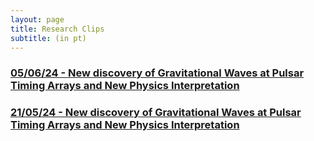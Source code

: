 ```yaml
---
layout: page
title: Research Clips
subtitle: (in pt)
---
```


### [05/06/24 - New discovery of Gravitational Waves at Pulsar Timing Arrays and New Physics Interpretation](https://rzferreira.github.io/utopolis/2024-06-05-ResearchClip-RadioSignalsQCDAxionConversionAroundPBH/)
### [21/05/24 - New discovery of Gravitational Waves at Pulsar Timing Arrays and New Physics Interpretation](https://rzferreira.github.io/utopolis/2024-05-21-ResearchClip-GWsAtPTAs/)
